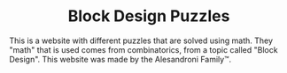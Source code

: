 <h1 style="text-align:center">Block Design Puzzles</h1>
<p>This is a website with different puzzles that are solved using math. They "math" that is used comes from combinatorics, from a topic called "Block Design". This website was made by the Alesandroni Family&#8482;.</p>
